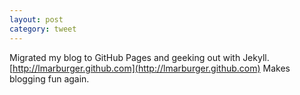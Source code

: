 ```yaml
---
layout: post
category: tweet
---
```

Migrated my blog to GitHub Pages and geeking out with Jekyll. [http://lmarburger.github.com](http://lmarburger.github.com) Makes blogging fun again.